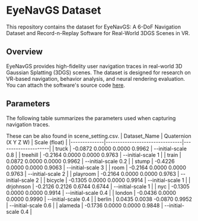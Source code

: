 # EyeNavGS Dataset
This repository contains the dataset for EyeNavGS: A 6-DoF Navigation Dataset and Record-n-Replay Software for Real-World 3DGS Scenes in VR.

## Overview
EyeNavGS provides high-fidelity user navigation traces in real-world 3D Gaussian Splatting (3DGS) scenes. The dataset is designed for research on VR-based navigation, behavior analysis, and neural rendering evaluation.
You can attach the software's source code [here](https://github.com/symmru/EyeNavGS_Software).

## Parameters
The following table summarizes the parameters used when capturing navigation traces.

These can be also found in scene_setting.csv.
| Dataset_Name | Quaternion (X Y Z W)           | Scale (float)       |
|--------------|--------------------------------|---------------------|
| truck        | -0.0872 0.0000 0.0000 0.9962   | --initial-scale 0.8 |
| treehill     | -0.2164 0.0000 0.0000 0.9763   | --initial-scale 1   |
| train        |  0.0872 0.0000 0.0000 0.9962   | --initial-scale 0.2 |
| stump        | -0.4226 0.0000 0.0000 0.9063   | --initial-scale 3   |
| room         | -0.2164 0.0000 0.0000 0.9763   | --initial-scale 2   |
| playroom     | -0.2164 0.0000 0.0000 0.9763   | --initial-scale 2   |
| bicycle      | -0.1305 0.0000 0.0000 0.9914   | --initial-scale 1   |
| drjohnson    | -0.2126 0.2126 0.6744 0.6744   | --initial-scale 1   |
| nyc          | -0.1305 0.0000 0.0000 0.9914   | --initial-scale 0.4 |
| london       | -0.0436 0.0000 0.0000 0.9990   | --initial-scale 0.4 |
| berlin       |  0.0435 0.0038 -0.0870 0.9952  | --initial-scale 0.6 |
| alameda      | -0.1736 0.0000 0.0000 0.9848   | --initial-scale 0.4 |
